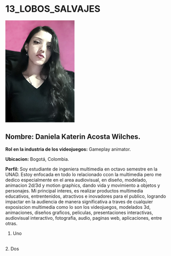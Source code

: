 # 13_LOBOS_SALVAJES
![FOTO](Daniela/Foto_Daniela_Acosta.jpg)

## Nombre: Daniela Katerin Acosta Wilches. 

**Rol en la industria de los videojuegos:** Gameplay animator. 

**Ubicacion:**  Bogotá, Colombia. 

**Perfil:**  Soy estudiante de ingeniera multimedia en octavo semestre en la UNAD. Estoy enfocada en todo lo relacionado ccon la multimedia pero me dedico especialmente en el area audiovisual, en diseño, modelado, animacion 2d/3d y motion graphics, dando vida y movimiento a objetos y personajes.  Mi principal interes, es realizar productos multimedia educativos, entrentenidos, atractivos e inovadores para el publico, logrando impactar en la audiencia de manera significativa a traves de cualquier exposiscion multimedia como lo son los videojuegos, modelados 3d, animaciones, diseños graficos, peliculas, presentaciones interactivas, audiovisual interactivo, fotografia, audio, paginas web, aplicaciones, entre otras.

1. Uno
<br>
2. Dos